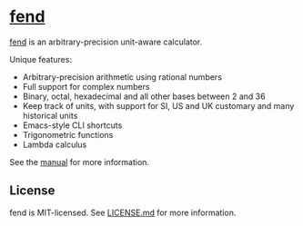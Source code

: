 # [fend](printfn.github.io/fend-website)

[fend](printfn.github.io/fend-website) is an arbitrary-precision unit-aware calculator.

Unique features:

* Arbitrary-precision arithmetic using rational numbers
* Full support for complex numbers
* Binary, octal, hexadecimal and all other bases between 2 and 36
* Keep track of units, with support for SI, US and UK customary and many historical units
* Emacs-style CLI shortcuts
* Trigonometric functions
* Lambda calculus

See the [manual](https://github.com/printfn/fend/wiki) for more information.

## License

fend is MIT-licensed. See [LICENSE.md](LICENSE.md) for more information.
